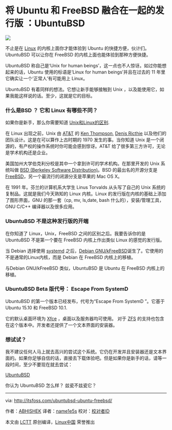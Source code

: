 将 Ubuntu 和 FreeBSD 融合在一起的发行版 ：UbuntuBSD
========================================================

![](http://itsfoss.com/wp-content/uploads/2016/03/UbuntuBSD.jpg)

不止是在 [Linux][1] 的内核上面你才能体验到 Ubuntu 的快捷方便，伙计们。UbuntuBSD 可以让你在 FreeBSD 的内核上面也能体验到那种方便快捷。

UbuntuBSD 称自己是‘Unix for human beings’，这一点也不人惊讶。如过你能想起来的话，Ubuntu 使用的标语是‘Linux for human beings’并且在过去的 11 年里它确实让一个‘正常人’有可能用上 Linux。

UbuntuBSD 有着同样的想法。它想让新手能够接触到 Unix ，以及能使用它，如果我能这样说的话。至少，这就是它的目标。

### 什么是BSD ？ 它和 Linux 有哪些不同？ ###

如果你是新手，那么你需要知道 [Unix和Linux的区别][2].

在 Linux 出现之前，Unix 由 [AT&T][3] 的  [Ken Thompson][4], [Denis Ricthie][5] 以及他们的团队设计。这是在可以算作上古时期的 1970 发生的事。当你知道 Unix 是一个闭源的，有产权的操作系统时你可能会感到惊讶。AT&T  给了很多第三方许可，无论是学术机构还是企业。

美国加州大学伯克利分校是其中一个拿到许可的学术机构。在那里开发的 Unix 系统叫做  [BSD (Berkeley Software Distribution)][6]。BSD 的最出名的开源分支是  [FreeBSD][7]，另一个最流行的闭源分支是苹果的 Mac OS X。

在 1991 年。芬兰的计算机系大学生 Linus Torvalds 从头写了自己的 Unix 系统的复制品。这就是我们今天熟知的 Linux 内核。Linux 的发行版在内核的基础上添加了图形界面，GNU 的那一套（cp, mv, ls,date, bash 什么的），安装/管理工具，GNU C/C++ 编译器以及很多应用。

### UbuntuBSD 不是这种发行版的开端

在你知道了 Linux，Unix，FreeBSD 之间的区别之后。我要告诉你的是 UbuntuBSD 不是第一个要在 FreeBSD 内核上作出类似 Linux 的感觉的发行版。

当 Debian 选择使用 [systemd][8] 之后，[Debian GNU/kFreeBSD][9]诞生了。它使用的不是通常的Linux内核，而是 Debian 在 FreeBSD 内核上的移植。

与Debian GNU/kFreeBSD 类似，UbuntuBSD 是 Ubuntu 在 FreeBSD 内核上的移植。

### UbuntuBSD Beta 版代号： Escape From SystemD 

UbuntuBSD 的第一个版本已经发布，代号为“Escape From SystemD ”。它基于 Ubuntu 15.10 和 FreeBSD 10.1.

它的默认桌面环境为 [Xfce][10] ，桌面以及服务器均可使用。 对于 [ZFS][11] 的支持也包含在这个版本中。开发者还提供了一个文本界面的安装器。

### 想试试？

我不建议任何人马上就去高兴的尝试这个系统。它仍在开发并且安装器还是文本界面的。如果你足够自信的话，直接去下载体验吧。但是如果你是新手的话，请等一段时间，至少不要现在就去尝试：

[UbuntuBSD][12]

你认为 UbuntuBSD 怎么样？ 兹瓷不兹瓷它？

--------------------------------------------------------------------------------

via: http://itsfoss.com/ubuntubsd-ubuntu-freebsd/

作者：[ABHISHEK][a]
译者：[name1e5s](https://github.com/name1e5s)
校对：[校对者ID](https://github.com/校对者ID)

本文由 [LCTT](https://github.com/LCTT/TranslateProject) 原创编译，[Linux中国](https://linux.cn/) 荣誉推出

[a]:http://itsfoss.com/author/abhishek/
[1]: http://itsfoss.com/tag/linux/
[2]: http://www.cyberciti.biz/faq/what-is-the-difference-between-linux-and-unix/
[3]: https://en.wikipedia.org/wiki/AT%26T
[4]: https://en.wikipedia.org/wiki/Ken_Thompson
[5]: https://en.wikipedia.org/wiki/Dennis_Ritchie
[6]: http://www.bsd.org/
[7]: https://www.freebsd.org/
[8]: https://www.freedesktop.org/wiki/Software/systemd/
[9]: https://www.debian.org/ports/kfreebsd-gnu/
[10]: http://www.xfce.org/
[11]: https://en.wikipedia.org/wiki/ZFS
[12]: https://sourceforge.net/projects/ubuntubsd/

